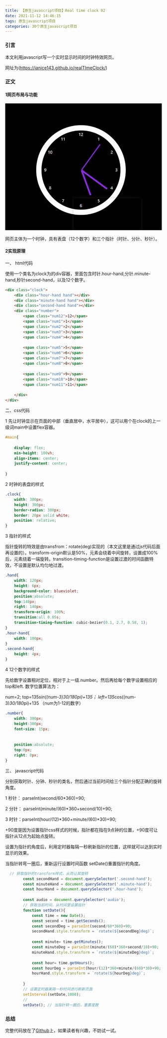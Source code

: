 ```yaml
---
title: 【原生javascript项目】Real time clock 02
date: 2021-11-12 14:46:15
tags: 原生javascript项目
categories: 30个原生javascript项目
---
```


### 引言

本文利用javascript写一个实时显示时间的时钟特效网页。

网址为(https://janice143.github.io/realTImeClock/)

### 正文

#### 1网页布局与功能

![](https://github.com/janice143/myblog.github.io/blob/master/images/js30_Clock.png?raw=true)

网页主体为一个时钟，具有表盘（12个数字）和三个指针（时针、分针、秒针）。

#### 2实现原理

一、 html代码

使用一个类名为clock为的div容器，里面包含时针.hour-hand,分针.minute-hand,秒针second-hand，以及12个数字。

```html
<div class="clock">
    <div class="hour-hand hand"></div>
    <div class="minute-hand hand"></div>
    <div class="second-hand hand"></div>
    <div class="number">
        <span class="num12">12</span>
        <span class="num1">1</span>
        <span class="num2">2</span>
        <span class="num3">3</span>
        <span class="num4">4</span>

        <span class="num5">5</span>
        <span class="num6">6</span>
        <span class="num7">7</span>
        <span class="num8">8</span>

        <span class="num9">9</span>
        <span class="num10">10</span>
        <span class="num11">11</span>

    </div>
</div>
```

二、css代码

1 先让时钟显示在页面的中部（垂直居中，水平居中），这可以用个在clock的上一级词main中设置flex容器。

```css
#main{

    display: flex;
    min-height: 100vh;
    align-items: center;
    justify-content: center;

}
```

2 时钟的表盘的样式

```css
.clock{
    width: 300px;
    height: 300px;
    border-radius: 300px;
    border: 20px solid white;
    position: relative;
}
```

3 指针的样式

指针旋转的特效是由transfrom：rotate(deg)实现的（本文这里是通过js代码后面再设置的）。transform-origin默认是50%，元素会绕着中间旋转，设置成100%后，元素绕着一端旋转。transition-timing-function是设置过渡的时间函数特效，不设置是默认均匀地过渡。

```css
.hand{
    width: 120px;
    height: 6px;
    background-color: blueviolet;
    position:absolute;
    top:148px;
    right: 148px;
    transform-origin: 100%;
    transition:all 0.05s;
    transition-timing-function: cubic-bezier(0.1, 2.7, 0.58, 1);
}
.hour-hand{
    width: 100px;
}
.second-hand{
    height: 4px;
}
```

4 12个数字的样式

先给数字设置相对定位，相对于上一级.number。然后再给每个数字设置相应的top和left. 数字位置算法为：

  num=2;   top=135*sin((num-3)*30/180*pi)+135；  left=135*cos((num-3)*30/180*pi)+135 （num为1-12的数字）

```css
.number{
    width: 300px;
    height:300px;
    font-size: 15px;


    position:absolute;
    top:0px;
    right: 0px;
}

```

三、 javascript代码

分别获取时针、分钟、秒针的类名，然后通过当前时间给三个指针分配正确的旋转角度。

1 秒针： parseInt(second/60*360)+90;

2 分针： parseInt(minute/(60)*360+second/10)+90;

3 时针：parseInt(hour/(12)*360+minute/(60)*30)+90;

+90度是因为设置指针css样式的时候，指针都在指在9点钟的位置，+90度可让指针从12点为起始点旋转。

设置为指针的角度后，利用定时器每隔一秒刷新指针的位置，这样就可以达到实时显示的效果。

当指针转弯一圈后，重新运行设置时间函数 setDate()重置指针的角度。

```javascript
  // 获取指针的transform样式，从而让其旋转
        const secondHand = document.querySelector('.second-hand');
        const minuteHand = document.querySelector('.minute-hand');
        const hourHand = document.querySelector('.hour-hand');

        const audio = document.querySelector('audio');
        // 获取当前时间，从时间里设置指针
        function setDate(){
            const time = new Date();
            const second = time.getSeconds();
            const secondDeg = parseInt(second/60*360)+90;
            secondHand.style.transform = `rotate(${secondDeg}deg)`;

            const minute= time.getMinutes();
            const minuteDeg = parseInt(minute/(60)*360+second/10)+90;
            minuteHand.style.transform = `rotate(${minuteDeg}deg)`;

            const hour= time.getHours();
            const hourDeg = parseInt(hour/(12)*360+minute/(60)*30)+90;
            hourHand.style.transform = `rotate(${hourDeg}deg)`;
            
        }
        // 设置定时器美隔一秒时间进行刷新页面
        setInterval(setDate,1000);
        // 
        setDate(); // 当指针转一圈后，重置度数

```

### 总结

完整代码放在了[Github](https://github.com/janice143/realTImeClock)上，如果读者有兴趣，不妨试一试。

